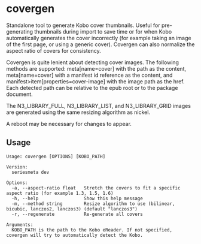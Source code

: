 # covergen
Standalone tool to generate Kobo cover thumbnails. Useful for pre-generating thumbnails during import to save time or for when Kobo automatically generates the cover incorrectly (for example taking an image of the first page, or using a generic cover). Covergen can also normalize the aspect ratio of covers for consistency.

Covergen is quite lenient about detecting cover images. The following methods are supported: meta[name=cover] with the path as the content, meta[name=cover] with a manifest id reference as the content, and manifest>item[properties=cover-image] with the image path as the href. Each detected path can be relative to the epub root or to the package document.

The N3_LIBRARY_FULL, N3_LIBRARY_LIST, and N3_LIBRARY_GRID images are generated using the same resizing algorithm as nickel.

A reboot may be necessary for changes to appear.

## Usage

```
Usage: covergen [OPTIONS] [KOBO_PATH]

Version:
  seriesmeta dev

Options:
  -a, --aspect-ratio float   Stretch the covers to fit a specific aspect ratio (for example 1.3, 1.5, 1.6)
  -h, --help                 Show this help message
  -m, --method string        Resize algorithm to use (bilinear, bicubic, lanczos2, lanczos3) (default "lanczos3")
  -r, --regenerate           Re-generate all covers

Arguments:
  KOBO_PATH is the path to the Kobo eReader. If not specified, covergen will try to automatically detect the Kobo.
```